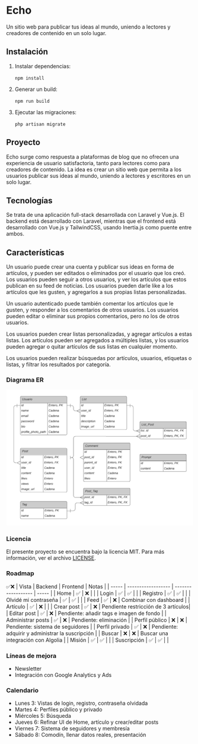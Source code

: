 # Echo

Un sitio web para publicar tus ideas al mundo, uniendo a lectores y creadores de contenido en un solo lugar.

## Instalación

1. Instalar dependencias:

    `npm install`

2. Generar un build:

    `npm run build`

3. Ejecutar las migraciones:

    `php artisan migrate`

## Proyecto

Echo surge como respuesta a plataformas de blog que no ofrecen una experiencia de usuario satisfactoria, tanto para lectores como para creadores de contenido. La idea es crear un sitio web que permita a los usuarios publicar sus ideas al mundo, uniendo a lectores y escritores en un solo lugar.

## Tecnologías

Se trata de una aplicación full-stack desarrollada con Laravel y Vue.js. El backend está desarrollado con Laravel, mientras que el frontend está desarrollado con Vue.js y TailwindCSS, usando Inertia.js como puente entre ambos.

## Características

Un usuario puede crear una cuenta y publicar sus ideas en forma de artículos, y pueden ser editados o eliminados por el usuario que los creó. Los usuarios pueden seguir a otros usuarios, y ver los artículos que estos publican en su feed de noticias. Los usuarios pueden darle like a los artículos que les gusten, y agregarlos a sus propias listas personalizadas.

Un usuario autenticado puede también comentar los artículos que le gusten, y responder a los comentarios de otros usuarios. Los usuarios pueden editar o eliminar sus propios comentarios, pero no los de otros usuarios.

Los usuarios pueden crear listas personalizadas, y agregar artículos a estas listas. Los artículos pueden ser agregados a múltiples listas, y los usuarios pueden agregar o quitar artículos de sus listas en cualquier momento.

Los usuarios pueden realizar búsquedas por artículos, usuarios, etiquetas o listas, y filtrar los resultados por categoría.

### Diagrama ER

![Diagrama ER](echo_er.png)

### Licencia

El presente proyecto se encuentra bajo la licencia MIT. Para más información, ver el archivo [LICENSE](LICENSE).

### Roadmap

✅❌
| Vista | Backend | Frontend | Notas |
| ----- | ------------------ | ------------------ | ----- |
| Home | ✅ | ❌ | |
| Login | ✅ | ✅ | |
| Registro | ✅ | ✅ | |
| Olvidé mi contraseña | ✅ | ✅ | |
| Feed | ✅ | ❌ | Combinar con dashboard |
| Artículo | ✅ | ❌ | |
| Crear post | ✅ | ❌ | Pendiente restricción de 3 artículos|
| Editar post | ✅ | ❌ | Pendiente: añadir tags e imagen de fondo |
| Administrar posts | ✅ | ❌ | Pendiente: eliminación |
| Perfil público | ❌ | ❌ | Pendiente: sistema de seguidores |
| Perfil privado | ✅ | ❌ | Pendiente: adquirir y administrar la suscripción |
| Buscar | ❌ | ❌ | Buscar una integración con Algolia |
| Misión | ✅ | ✅ | |
| Suscripción | ✅ | ✅ | |

### Líneas de mejora

-   Newsletter
-   Integración con Google Analytics y Ads

### Calendario

-   Lunes 3: Vistas de login, registro, contraseña olvidada
-   Martes 4: Perfiles público y privado
-   Miércoles 5: Búsqueda
-   Jueves 6: Refinar UI de Home, artículo y crear/editar posts
-   Viernes 7: Sistema de seguidores y membresía
-   Sábado 8: Comodín, llenar datos reales, presentación
